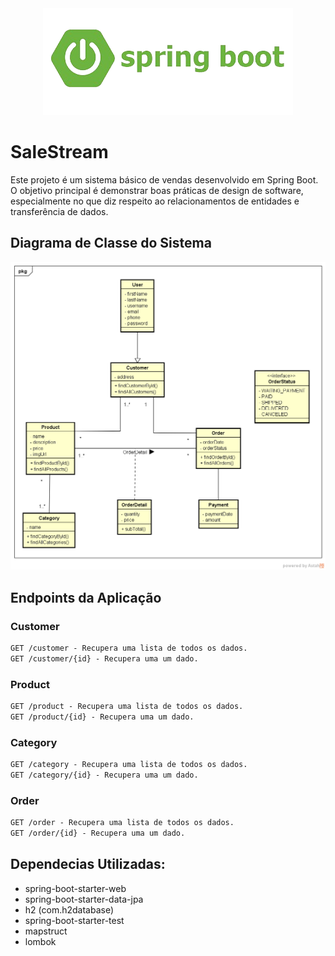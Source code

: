 <div align="center">
  <a><img src="src/main/resources/static/images/logo.png" width="400" alt="SpringBoot" /></a>
</div>

# SaleStream
Este projeto é um sistema básico de vendas desenvolvido em Spring Boot. O objetivo principal é demonstrar 
boas práticas de design de software, especialmente no que diz respeito ao relacionamentos de entidades e 
transferência de dados.

## Diagrama de Classe do Sistema
<div align="center">
  <a><img src="src/main/resources/static/images/class_diagram.png" width="1069" alt="SpringBoot" /></a>
</div>

## Endpoints da Aplicação

### Customer
```markdown
GET /customer - Recupera uma lista de todos os dados.
GET /customer/{id} - Recupera uma um dado.

```
### Product
```markdown
GET /product - Recupera uma lista de todos os dados.
GET /product/{id} - Recupera uma um dado.
```

### Category
```markdown
GET /category - Recupera uma lista de todos os dados.
GET /category/{id} - Recupera uma um dado.
```

### Order
```markdown
GET /order - Recupera uma lista de todos os dados.
GET /order/{id} - Recupera uma um dado.
```

## Dependecias Utilizadas:
- spring-boot-starter-web
- spring-boot-starter-data-jpa
- h2 (com.h2database)
- spring-boot-starter-test
- mapstruct
- lombok
